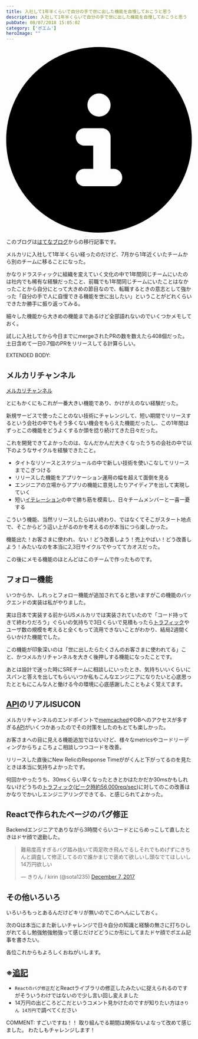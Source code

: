 ```yaml
---
title: 入社して1年半くらいで自分の手で世に出した機能を自慢しておこうと思う
description: 入社して1年半くらいで自分の手で世に出した機能を自慢しておこうと思う
pubDate: 08/07/2018 15:05:02
category: ['ポエム']
heroImage: ""
---
```


<div class="flex gap-3 items-center bg-gray-200 rounded-md px-5 py-2 mb-[40px]"> 
    <div> 
        <svg xmlns="http://www.w3.org/2000/svg" viewBox="0 0 512 512" class="inline w-6 h-6 fill-black_hover"> 
            <!--!Font Awesome Free 6.6.0 by @fontawesome - https://fontawesome.com License - https://fontawesome.com/license/free Copyright 2024 Fonticons, Inc.--> 
            <path d="M256 512A256 256 0 1 0 256 0a256 256 0 1 0 0 512zM216 336l24 0 0-64-24 0c-13.3 0-24-10.7-24-24s10.7-24 24-24l48 0c13.3 0 24 10.7 24 24l0 88 8 0c13.3 0 24 10.7 24 24s-10.7 24-24 24l-80 0c-13.3 0-24-10.7-24-24s10.7-24 24-24zm40-208a32 32 0 1 1 0 64 32 32 0 1 1 0-64z"></path> 
        </svg> 
    </div> 
    <div> 
        <p>
            このブログは<a 
                href="https://sota1235.hatenablog.com/entry/2018/08/05/140652"
                target="_blank"
                rel="noopener noreferrer"
            >はてなブログ</a>からの移行記事です。
        </p> 
    </div> 
</div>
        <p>メルカリに入社して1年半くらい経ったのだけど、7月から1年近くいたチームから別のチームに移ることになった。</p>

<p>かなりドラスティックに組織を変えていく文化の中で1年間同じチームにいたのは社内でも稀有な経験だったこと、前職でも1年間同じチームにいたことはなかったことから自分にとって大きめの節目なので、転職するときの意志として強かった「自分の手で人に自慢できる機能を世に出したい」ということがどれくらいできたか勝手に振り返ってみる。</p>

<p>細々した機能から大きめの機能まであるけど全部語れないのでいくつかメモしておく。</p>

<p>試しに入社してから今日までにmergeされたPRの数を数えたら408個だった。土日含めて一日0.7個のPRをリリースしてる計算らしい。</p>

EXTENDED BODY:

<h2>メルカリチャンネル</h2>

<p><a href="https://www.mercari.com/jp/mercari-channel/">メルカリチャンネル</a></p>

<p>とにもかくにもこれが一番大きい機能であり、かけがえのない経験だった。</p>

<p>新規サービスで使ったことのない技術にチャレンジして、短い期間でリリースするという会社の中でもそう多くない機会をもらえた機能だったし、この1年間はずっとこの機能をどうよくするか頭を捻り続けてきた日々だった。</p>

<p>これを開発できてよかったのは、なんだかんだ大きくなったうちの会社の中で以下のようなサイクルを経験できたこと。</p>

<ul>
<li>タイトなリソースとスケジュールの中で新しい技術を使いこなしてリリースまでこぎつける</li>
<li>リリースした機能をアプリケーション運用の幅を超えて面倒を見る</li>
<li>エンジニアの立場からアプリの機能に意見したりアイディアを出して実現していく</li>
<li>短い<a class="keyword" href="http://d.hatena.ne.jp/keyword/%A5%A4%A5%C6%A5%EC%A1%BC%A5%B7%A5%E7%A5%F3">イテレーション</a>の中で勝ち筋を模索し、日々チームメンバーと一喜一憂する</li>
</ul>


<p>こういう機能、当然リリースしたらはい終わり、ではなくてそこがスタート地点で、そこからどう這い上がるのかを考えるのが本当につら楽しかった。</p>

<p>機能出た！お客さまに使われ、ない！どう改善しよう！売上やばい！どう改善しよう！みたいなのを本当に2,3日サイクルでやっててカオスだった。</p>

<p>この後にメモる機能のほとんどはこのチームで作ったものです。</p>

<h2>フォロー機能</h2>

<p>いつからか、しれっとフォロー機能が追加されてると思いますがこの機能のバックエンドの実装は私がやりました。</p>

<p>実は日本で実装する前からUSメルカリでは実装されていたので「コード持ってきて終わりだろう」ぐらいの気持ちで3日くらいで見積もったら<a class="keyword" href="http://d.hatena.ne.jp/keyword/%A5%C8%A5%E9%A5%D5%A5%A3%A5%C3%A5%AF">トラフィック</a>やユーザ数の規模を考えると全くもって流用できないことがわかり、結局2週間くらいかけた機能でした。</p>

<p>この機能が印象深いのは「世に出したらたくさんのお客さまに使われてる」こと、かつメルカリチャンネルを大きく後押しする機能になったことです。</p>

<p>あとは設計で迷った時にSREチームに相談しにいったとき、気持ちいいくらいにスパンと答えを出してもらいいつか私もこんなエンジニアになりたいと心底思ったとともにこんな人と働ける今の環境に心底感謝したこともよく覚えてます。</p>

<h2><a class="keyword" href="http://d.hatena.ne.jp/keyword/API">API</a>のリアルISUCON</h2>

<p>メルカリチャンネルのエンドポイントで<a class="keyword" href="http://d.hatena.ne.jp/keyword/memcached">memcached</a>やDBへのアクセスが多すぎる<a class="keyword" href="http://d.hatena.ne.jp/keyword/API">API</a>がいくつかあったのでその対策をしたのもとても楽しかった。</p>

<p>お客さまへの目に見える機能追加ではないけど、様々なmetricsやコードリーディングからちょこちょこ相談しつつコードを改善。</p>

<p>リリースした直後にNew RelicのResponse Timeががくんと下がってるのを見たときは本当に気持ちよかったです。</p>

<p>何回かやったうち、30msくらい早くなったときとかはたかだか30msかもしれないけどうちの<a class="keyword" href="http://d.hatena.ne.jp/keyword/%A5%C8%A5%E9%A5%D5%A5%A3%A5%C3%A5%AF">トラフィック</a>(<a href="https://go-talks.appspot.com/github.com/tcnksm/talks/2018/07/mercarigo/microservices-api-gateway.slide#51">ピーク時約56,000req/sec</a>)に対してのこの改善はかなりでかいしエンジニアリングできてる、と感じられてよかった。</p>

<h2>Reactで作られたページのバグ修正</h2>

<p>Backendエンジニアでありながら3時間ぐらいコードとにらめっこして直したときはドヤ顔で退勤した。</p>

<p><blockquote class="twitter-tweet" data-lang="HASH(0xc484e08)"><p lang="ja" dir="ltr">難易度高すぎるバグ踏み抜いて両足吹き飛んでるしそれでもめげずにきちんと調査して修正してるので誰かまじで褒めて欲しいし頭なでてほしいし14万円欲しい</p>&mdash; きりん / kirin (@sota1235) <a href="https://twitter.com/sota1235/status/938731736552284160?ref_src=twsrc%5Etfw">December 7, 2017</a></blockquote><script async src="https://platform.twitter.com/widgets.js" charset="utf-8"></script></p>

<h2>その他いろいろ</h2>

<p>いろいろもっとあるんだけどキリが無いのでこのへんにしておく。</p>

<p>次のQは本当にまた新しいチャレンジで日々自分の知識と経験の無さに打ちひしがれてるし勉強勉強勉強って感じだけどどうにか形にしてまたドヤ顔でポエム記事を書きたい。</p>

<p>各位これからもよろしくおねがいします。</p>

<h2>※<a class="keyword" href="http://d.hatena.ne.jp/keyword/%C4%C9%B5%AD">追記</a></h2>

<ul>
<li><code>Reactのバグ修正</code>だとReactライブラリの修正したみたいに捉えられるのですがそういうわけではないので少し言い回し変えました</li>
<li>14万円の出どころどこだというコメント見かけたのですが知りたい方は<code>きりん 14万円</code>で調べてください</li>
</ul>


COMMENT:
すごいですね！！
取り組んでる期間は関係ないよなって改めて感じました。
わたしもチャレンジします！
